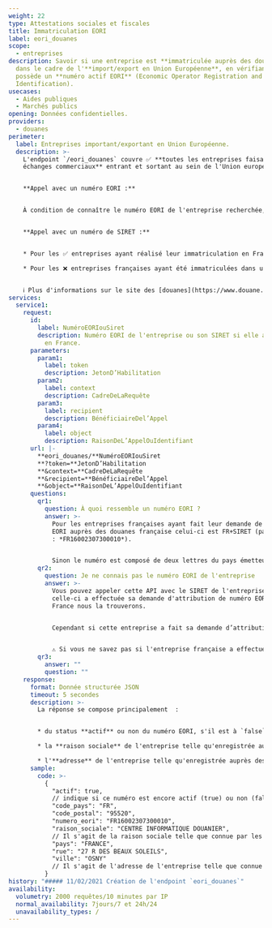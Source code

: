 ```yaml
---
weight: 22
type: Attestations sociales et fiscales
title: Immatriculation EORI
label: eori_douanes
scope:
  - entreprises
description: Savoir si une entreprise est **immatriculée auprès des douanes**
  dans le cadre de l'**import/export en Union Européenne**, en vérifiant si elle
  possède un **numéro actif EORI** (Economic Operator Registration and
  Identification).
usecases:
  - Aides publiques
  - Marchés publics
opening: Données confidentielles.
providers:
  - douanes
perimeter:
  label: Entreprises important/exportant en Union Européenne.
  description: >-
    L'endpoint `/eori_douanes` couvre ✅ **toutes les entreprises faisant des
    échanges commerciaux** entrant et sortant au sein de l'Union européenne.


    **Appel avec un numéro EORI :**


    À condition de connaître le numéro EORI de l'entreprise recherchée, vous pouvez accéder au statut de l'immatriculation de ✅ toutes les entreprises de la base des douanes.


    **Appel avec un numéro de SIRET :**


    * Pour les ✅ entreprises ayant réalisé leur immatriculation en France, vous pouvez utiliser le numéro de SIRET comme paramètre d'appel. 

    * Pour les ❌ entreprises françaises ayant été immatriculées dans un autre pays européen ; l'appel par SIRET ne fonctionne pas, et vous renverra toujours un négatif, même si l'entreprise possède un numéro EORI actif.


    ℹ️ Plus d'informations sur le site des [douanes](https://www.douane.gouv.fr/fiche/numero-eori-economic-operator-registration-and-identification) ou sur le site de l'[Union Européenne](https://ec.europa.eu/taxation_customs/business/customs-procedures/general-overview/economic-operators-registration-identification-number-eori_fr).
services:
  service1:
    request:
      id:
        label: NuméroEORIouSiret
        description: Numéro EORI de l'entreprise ou son SIRET si elle a été immatriculée
          en France.
      parameters:
        param1:
          label: token
          description: JetonD’Habilitation
        param2:
          label: context
          description: CadreDeLaRequête
        param3:
          label: recipient
          description: BénéficiaireDel’Appel
        param4:
          label: object
          description: RaisonDeL’AppelOuIdentifiant
      url: |-
        **eori_douanes/**NuméroEORIouSiret
        **?token=**JetonD’Habilitation
        **&context=**CadreDeLaRequête
        **&recipient=**BénéficiaireDel’Appel
        **&object=**RaisonDeL’AppelOuIdentifiant
      questions:
        qr1:
          question: À quoi ressemble un numéro EORI ?
          answer: >-
            Pour les entreprises françaises ayant fait leur demande de numéro
            EORI auprès des douanes française celui-ci est FR+SIRET (par exemple
            : *FR16002307300010*).


            Sinon le numéro est composé de deux lettres du pays émetteur suivi d'un code ou d’un numéro unique dans cet État membre (par exemple : *ES12345678*).
        qr2:
          question: Je ne connais pas le numéro EORI de l'entreprise
          answer: >-
            Vous pouvez appeler cette API avec le SIRET de l'entreprise, si
            celle-ci a effectuée sa demande d'attribution de numéro EORI en
            France nous la trouverons. 


            Cependant si cette entreprise a fait sa demande d’attribution de numéro EORI dans un autre pays membre de l'Union Européenne, il vous faudra demander ce numéro directement à l'entreprise. Il n'existe aucun moyen de trouver ce numéro.


            ⚠️ Si vous ne savez pas si l'entreprise française a effectué son immatriculation en France, une réponse négative de l'endpoint peut être un faux négatif.
        qr3:
          answer: ""
          question: ""
    response:
      format: Donnée structurée JSON
      timeout: 5 secondes
      description: >-
        La réponse se compose principalement  :


        * du status **actif** ou non du numéro EORI, s'il est à `false` cette entreprise n'est plus autorisée à importer ou exporter en Union Européenne ;

        * la **raison sociale** de l'entreprise telle qu'enregistrée auprès des douanes ;

        * l'**adresse** de l'entreprise telle qu'enregistrée auprès des douanes, c'est une information importante quand l'entreprise est étrangère.
      sample:
        code: >-
          {
            "actif": true,
            // indique si ce numéro est encore actif (true) ou non (false)
            "code_pays": "FR",
            "code_postal": "95520",
            "numero_eori": "FR16002307300010",
            "raison_sociale": "CENTRE INFORMATIQUE DOUANIER",
            // Il s'agit de la raison sociale telle que connue par les douanes.
            "pays": "FRANCE",
            "rue": "27 R DES BEAUX SOLEILS",
            "ville": "OSNY"
            // Il s'agit de l'adresse de l'entreprise telle que connue par les douanes.
          }
history: "##### 11/02/2021 Création de l'endpoint `eori_douanes`"
availability:
  volumetry: 2000 requêtes/10 minutes par IP
  normal_availability: 7jours/7 et 24h/24
  unavailability_types: /
---
```


